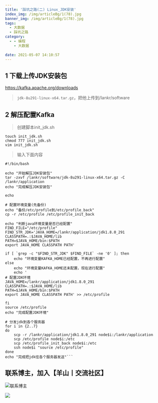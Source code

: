```yaml
---
title: '踩坑之路(二) Linux_JDK安装'
index_img: /img/articleBg/1(78).jpg
banner_img: /img/articleBg/1(78).jpg
tags:
  - 大数据
  - 踩坑之路
category:
  - - 编程
    - 大数据
    
date: 2021-05-07 14:10:57
---
```


## 1 下载上传JDK安装包

https://kafka.apache.org/downloads

> `jdk-8u291-linux-x64.tar.gz`，把他上传到/lankr/software

## 2 解压配置Kafka

> 创建脚本init_jdk.sh

```shell
touch init_jdk.sh
chmod 777 init_jdk.sh
vim init_jdk.sh
```

> 输入下面内容

```shell
#!/bin/bash

echo "开始解压JDK安装包"
tar -zxvf /lankr/software/jdk-8u291-linux-x64.tar.gz -C /lankr/application
echo "完成解压JDK安装包"

echo

# 配置环境变量(先备份)
echo "备份/etc/profile到/etc/profile_back"
cp -r /etc/profile /etc/profile_init_back

echo "判断java环境变量是否已经配置"
FIND_FILE="/etc/profile"
FIND_STR_JDK='JAVA_HOME=/lankr/application/jdk1.8.0_291 
CLASSPATH=.:$JAVA_HOME/lib 
PATH=$JAVA_HOME/bin:$PATH 
export JAVA_HOME CLASSPATH PATH'

if [ `grep -c "$FIND_STR_JDK" $FIND_FILE` -ne '0' ]; then
    echo "环境变量KAFKA_HOME已经配置，不再进行配置"
else
    echo "环境变量KAFKA_HOME还未配置，现在进行配置"
    echo '
# 配置JDK环境
JAVA_HOME=/lankr/application/jdk1.8.0_291 
CLASSPATH=.:$JAVA_HOME/lib 
PATH=$JAVA_HOME/bin:$PATH 
export JAVA_HOME CLASSPATH PATH' >> /etc/profile

fi
source /etc/profile
echo "完成配置JDK环境"

# 分发jdk到各个服务器
for i in {2..7}
do
    scp -r /lankr/application/jdk1.8.0_291 node$i:/lankr/application
    scp /etc/profile node$i:/etc
    scp /etc/profile_init_back node$i:/etc
    ssh node$i "source /etc/profile"
done
echo "完成把jdk往各个服务器发送"```
```


## 联系博主，加入【羊山丨交流社区】
![联系博主](/img/icon/wechatFindMe.png)

![](/img/articleContent/目录/1.png)